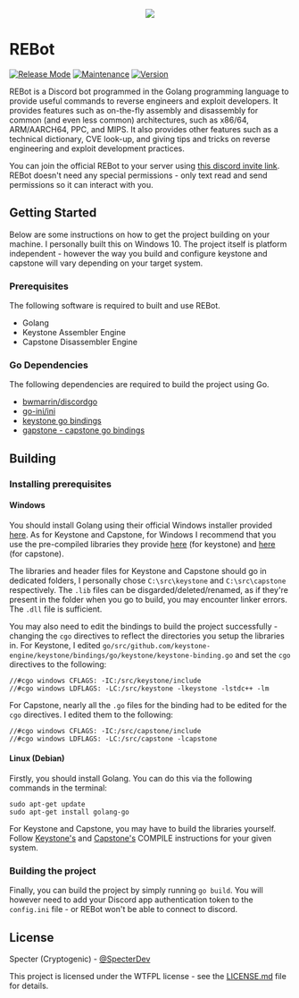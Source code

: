 <p align="center">
  <img src="https://i.imgur.com/t30VQO0.png">
</p>

# REBot
[![Release Mode](https://img.shields.io/badge/Release%20Mode-Stable-green.svg)]()  [![Maintenance](https://img.shields.io/badge/Maintained%3F-Partially-yellow.svg)]()  [![Version](https://img.shields.io/badge/Version-1.0-brightgreen.svg)]()

REBot is a Discord bot programmed in the Golang programming language to provide useful commands to reverse engineers and exploit developers. It provides features such as on-the-fly assembly and disassembly for common (and even less common) architectures, such as x86/64, ARM/AARCH64, PPC, and MIPS. It also provides other features such as a technical dictionary, CVE look-up, and giving tips and tricks on reverse engineering and exploit development practices.

You can join the official REBot to your server using [this discord invite link](https://discordapp.com/oauth2/authorize?client_id=472921462328524831&permissions=0&scope=bot). REBot doesn't need any special permissions - only text read and send permissions so it can interact with you.

## Getting Started
Below are some instructions on how to get the project building on your machine. I personally built this on Windows 10. The project itself is platform independent - however the way you build and configure keystone and capstone will vary depending on your target system.

### Prerequisites
The following software is required to built and use REBot.
- Golang
- Keystone Assembler Engine
- Capstone Disassembler Engine

### Go Dependencies
The following dependencies are required to build the project using Go.
- [bwmarrin/discordgo](http://github.com/bwmarrin/discordgo)
- [go-ini/ini](http://github.com/go-ini/ini)
- [keystone go bindings](http://github.com/keystone-engine/keystone/bindings/go/keystone)
- [gapstone - capstone go bindings](http://github.com/bnagy/gapstone)

## Building
### Installing prerequisites
#### Windows
You should install Golang using their official Windows installer provided [here](https://golang.org/dl/). As for Keystone and Capstone, for Windows I recommend that you use the pre-compiled libraries they provide [here](https://github.com/keystone-engine/keystone/releases/download/0.9.1/keystone-0.9.1-win64.zip) (for keystone) and [here](https://github.com/aquynh/capstone/releases/download/3.0.5/capstone-3.0.5-win64.zip) (for capstone).

The libraries and header files for Keystone and Capstone should go in dedicated folders, I personally chose `C:\src\keystone` and `C:\src\capstone` respectively. The `.lib` files can be disgarded/deleted/renamed, as if they're present in the folder when you go to build, you may encounter linker errors. The `.dll` file is sufficient.

You may also need to edit the bindings to build the project successfully - changing the `cgo` directives to reflect the directories you setup the libraries in. For Keystone, I edited `go/src/github.com/keystone-engine/keystone/bindings/go/keystone/keystone-binding.go` and set the `cgo` directives to the following:

```golang
//#cgo windows CFLAGS: -IC:/src/keystone/include
//#cgo windows LDFLAGS: -LC:/src/keystone -lkeystone -lstdc++ -lm
```

For Capstone, nearly all the `.go` files for the binding had to be edited for the `cgo` directives. I edited them to the following:

```golang
//#cgo windows CFLAGS: -IC:/src/capstone/include
//#cgo windows LDFLAGS: -LC:/src/capstone -lcapstone
```

#### Linux (Debian)
Firstly, you should install Golang. You can do this via the following commands in the terminal:

```
sudo apt-get update
sudo apt-get install golang-go
```

For Keystone and Capstone, you may have to build the libraries yourself. Follow [Keystone's](https://github.com/keystone-engine/keystone/blob/master/docs/COMPILE-NIX.md) and [Capstone's](https://github.com/aquynh/capstone/blob/master/COMPILE.TXT) COMPILE instructions for your given system.

### Building the project
Finally, you can build the project by simply running `go build`. You will however need to add your Discord app authentication token to the `config.ini` file - or REBot won't be able to connect to discord.

## License
Specter (Cryptogenic) - [@SpecterDev](https://twitter.com/SpecterDev)

This project is licensed under the WTFPL license - see the [LICENSE.md](LICENSE.md) file for details.
